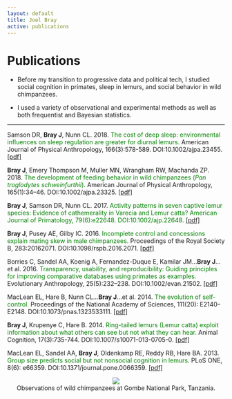 ```yaml
---
layout: default
title: Joel Bray
active: publications
---
```


<p><h1>Publications</h1></p>

+ Before my transition to progressive data and political tech, I studied social cognition in primates, sleep in lemurs, and social behavior in wild chimpanzees.

+ I used a variety of observational and experimental methods as well as both frequentist and Bayesian statistics.

___

Samson DR, **Bray J**, Nunn CL. 2018. <span style="color:green">The cost of deep sleep: environmental influences on sleep regulation are greater for diurnal lemurs.</span> American Journal of Physical Anthropology, 166(3):578-589. DOI:10.1002/ajpa.23455. [[pdf]](https://joelbray.github.io/assets/pdfs/samson_2018_ajpa.pdf)

**Bray J**, Emery Thompson M, Muller MN, Wrangham RW, Machanda ZP. 2018. <span style="color:green">The development of feeding behavior in wild chimpanzees (*Pan troglodytes schweinfurthii*).</span> American Journal of Physical Anthropology, 165(1):34–46. DOI:10.1002/ajpa.23325. [[pdf]](https://joelbray.github.io/assets/pdfs/bray_2018_ajpa.pdf)

**Bray J**, Samson DR, Nunn CL. 2017. <span style="color:green">Activity patterns in seven captive lemur species: Evidence of cathemerality in Varecia and Lemur catta? American Journal of Primatology, 79(6):e22648. DOI:10.1002/ajp.22648. [[pdf]](https://joelbray.github.io/assets/pdfs/bray_2017_ajp.pdf)

**Bray J**, Pusey AE, Gilby IC. 2016. <span style="color:green">Incomplete control and concessions explain mating skew in male chimpanzees.</span> Proceedings of the Royal Society B, 283:20162071. DOI:10.1098/rspb.2016.2071. [[pdf]](https://joelbray.github.io/assets/pdfs/bray_2016_prsb.pdf)

Borries C, Sandel AA, Koenig A, Fernandez-Duque E, Kamilar JM…**Bray J**…et al. 2016. <span style="color:green">Transparency, usability, and reproducibility: Guiding principles for improving comparative databases using primates as examples.</span> Evolutionary Anthropology, 25(5):232–238. DOI:10.1002/evan.21502. [[pdf]](https://joelbray.github.io/assets/pdfs/borries_2016_evanth.pdf)

MacLean EL, Hare B, Nunn CL…**Bray J**…et al. 2014. <span style="color:green">The evolution of self-control.</span> Proceedings of the National Academy of Sciences, 111(20): E2140–E2148. DOI:10.1073/pnas.1323533111. [[pdf]](https://joelbray.github.io/assets/pdfs/maclean_2014_pnas.pdf)

**Bray J**, Krupenye C, Hare B. 2014. <span style="color:green">Ring-tailed lemurs (Lemur catta) exploit information about what others can see but not what they can hear.</span> Animal Cognition, 17(3):735-744. DOI:10.1007/s10071-013-0705-0. [[pdf]](https://joelbray.github.io/assets/pdfs/bray_2014_animcogn.pdf)

MacLean EL, Sandel AA, **Bray J**, Oldenkamp RE, Reddy RB, Hare BA. 2013. <span style="color:green">Group size predicts social but not nonsocial cognition in lemurs.</span> PLoS ONE, 8(6): e66359. DOI:10.1371/journal.pone.0066359. [[pdf]](https://joelbray.github.io/assets/pdfs/maclean_2013_plosone.pdf)

<center><img src="/assets/images/gombe_datacollection.jpg" class="responsive"><figcaption>Observations of wild chimpanzees at Gombe National Park, Tanzania.</figcaption></center>